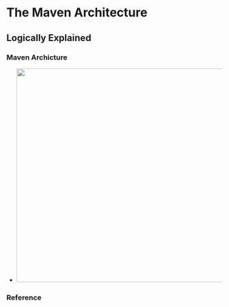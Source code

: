 # The Maven Architecture

## Logically Explained
### Maven Archicture
* <img src="https://image.slidesharecdn.com/javapolis2005maven-20massol-1229053629922438-1/75/Maven-2-0-Improve-your-build-patterns-9-2048.jpg" width="500px"/>

### Reference
